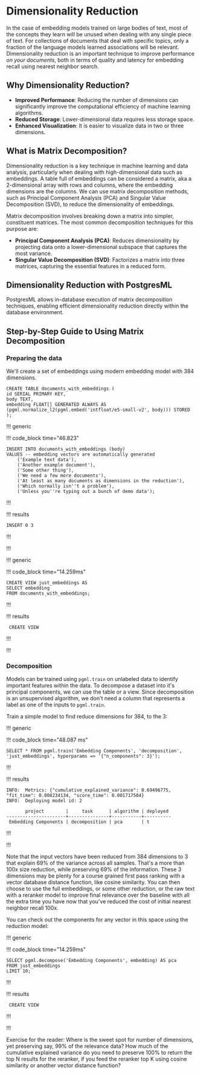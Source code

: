 # Dimensionality Reduction

In the case of embedding models trained on large bodies of text, most of the concepts they learn will be unused when dealing with any single piece of text. For collections of documents that deal with specific topics, only a fraction of the language models learned associations will be relevant. Dimensionality reduction is an important technique to improve performance _on your documents_, both in terms of quality and latency for embedding recall using nearest neighbor search.

## Why Dimensionality Reduction?

- **Improved Performance**: Reducing the number of dimensions can significantly improve the computational efficiency of machine learning algorithms.
- **Reduced Storage**: Lower-dimensional data requires less storage space.
- **Enhanced Visualization**: It is easier to visualize data in two or three dimensions.

## What is Matrix Decomposition?
Dimensionality reduction is a key technique in machine learning and data analysis, particularly when dealing with high-dimensional data such as embeddings. A table full of embeddings can be considered a matrix, aka a 2-dimensional array with rows and columns, where the embedding dimensions are the columns. We can use matrix decomposition methods, such as Principal Component Analysis (PCA) and Singular Value Decomposition (SVD), to reduce the dimensionality of embeddings. 
 
Matrix decomposition involves breaking down a matrix into simpler, constituent matrices. The most common decomposition techniques for this purpose are:

- **Principal Component Analysis (PCA)**: Reduces dimensionality by projecting data onto a lower-dimensional subspace that captures the most variance.
- **Singular Value Decomposition (SVD)**: Factorizes a matrix into three matrices, capturing the essential features in a reduced form.

## Dimensionality Reduction with PostgresML
PostgresML allows in-database execution of matrix decomposition techniques, enabling efficient dimensionality reduction directly within the database environment.

## Step-by-Step Guide to Using Matrix Decomposition

### Preparing the data  
We'll create a set of embeddings using modern embedding model with 384 dimensions.

```postgresql
CREATE TABLE documents_with_embeddings (
id SERIAL PRIMARY KEY,
body TEXT,
embedding FLOAT[] GENERATED ALWAYS AS (pgml.normalize_l2(pgml.embed('intfloat/e5-small-v2', body))) STORED
);
```
 
!!! generic
 
!!! code_block time="46.823"
 
```postgresql
INSERT INTO documents_with_embeddings (body)
VALUES -- embedding vectors are automatically generated
    ('Example text data'),
    ('Another example document'),
    ('Some other thing'),
    ('We need a few more documents'),
    ('At least as many documents as dimensions in the reduction'),
    ('Which normally isn''t a problem'),
    ('Unless you''re typing out a bunch of demo data');
```
 
!!!
 
!!! results
 
```postgresql
INSERT 0 3
```
 
!!!
 
!!!


!!! generic 

!!! code_block time="14.259ms"

```postgresql
CREATE VIEW just_embeddings AS
SELECT embedding
FROM documents_with_embeddings;
```

!!!

!!! results

```postgresql
 CREATE VIEW
```

!!!

!!!

### Decomposition

Models can be trained using `pgml.train` on unlabeled data to identify important features within the data. To decompose a dataset into it's principal components, we can use the table or a view. Since decomposition is an unsupervised algorithm, we don't need a column that represents a label as one of the inputs to `pgml.train`.

Train a simple model to find reduce dimensions for 384, to the 3:

!!! generic

!!! code_block time="48.087 ms"

```postgresql
SELECT * FROM pgml.train('Embedding Components', 'decomposition', 'just_embeddings', hyperparams => '{"n_components": 3}');
```

!!!

!!! results

```postgresql
INFO:  Metrics: {"cumulative_explained_variance": 0.69496775, "fit_time": 0.008234134, "score_time": 0.001717504}
INFO:  Deploying model id: 2

       project        |     task      | algorithm | deployed
----------------------+---------------+-----------+----------
 Embedding Components | decomposition | pca       | t
```

!!!

!!!

Note that the input vectors have been reduced from 384 dimensions to 3 that explain 69% of the variance across all samples. That's a more than 100x size reduction, while preserving 69% of the information. These 3 dimensions may be plenty for a course grained first pass ranking with a vector database distance function, like cosine similarity. You can then choose to use the full embeddings, or some other reduction, or the raw text with a reranker model to improve final relevance over the baseline with all the extra time you have now that you've reduced the cost of initial nearest neighbor recall 100x.

You can check out the components for any vector in this space using the reduction model:

!!! generic

!!! code_block time="14.259ms"

```postgresql
SELECT pgml.decompose('Embedding Components', embedding) AS pca
FROM just_embeddings
LIMIT 10;
```

!!!

!!! results

```postgresql
 CREATE VIEW
```

!!!

!!!

Exercise for the reader: Where is the sweet spot for number of dimensions, yet preserving say, 99% of the relevance data? How much of the cumulative explained variance do you need to preserve 100% to return the top N results for the reranker, if you feed the reranker top K using cosine similarity or another vector distance function?
